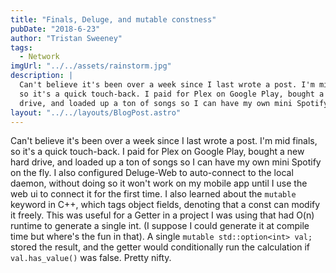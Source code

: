 ```yaml
---
title: "Finals, Deluge, and mutable constness"
pubDate: "2018-6-23"
author: "Tristan Sweeney"
tags:
  - Network
imgUrl: "../../assets/rainstorm.jpg"
description: |
  Can't believe it's been over a week since I last wrote a post. I'm mid finals,
  so it's a quick touch-back. I paid for Plex on Google Play, bought a new hard
  drive, and loaded up a ton of songs so I can have my own mini Spotify on the fly.
layout: "../../layouts/BlogPost.astro"
---
```


Can't believe it's been over a week since I last wrote a post. I'm mid finals, so it's a quick touch-back. I paid for Plex on Google Play, bought a new hard drive, and loaded up a ton of songs so I can have my own mini Spotify on the fly. I also configured Deluge-Web to auto-connect to the local daemon, without doing so it won't work on my mobile app until I use the web ui to connect it for the first time. I also learned about the `mutable` keyword in C++, which tags object fields, denoting that a const can modify it freely. This was useful for a Getter in a project I was using that had O(n) runtime to generate a single int. (I suppose I could generate it at compile time but where's the fun in that). A single `mutable std::option<int> val;` stored the result, and the getter would conditionally run the calculation if `val.has_value()` was false. Pretty nifty.
